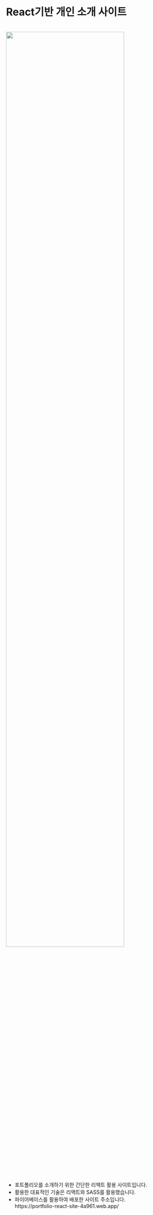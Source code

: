 <h1> React기반 개인 소개 사이트</h1>
<p align="justify">
  <br>
  <img width="80%" src="https://github.com/kangGayoung/React-portfolio-site/assets/96753948/5cef60e3-e2e0-4e8f-8792-64f8d77fb3e3"/>
  <br>
</p>

<ul>
  <li>포트폴리오를 소개하기 위한 간단한 리액트 활용 사이트입니다.</li>
  <li>활용한 대표적인 기술은 리액트와 SASS를 활용했습니다.</li>
  <li>파이어베이스를 활용하여 배포한 사이트 주소입니다.
 <br> https://portfolio-react-site-4a961.web.app/</li>
</ul>




